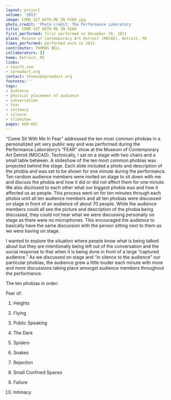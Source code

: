 ```yaml
---
layout: project
volume: '2013'
image: COME_SIT_WITH_ME_IN_FEAR.jpg
photo_credit: 'Photo credit: The Performance Laboratory'
title: COME SIT WITH ME IN FEAR
first_performed: first performed on December 20, 2013
place: Museum of Contemporary Art Detroit (MOCAD), Detroit, MI
times_performed: performed once in 2013
contributor: THOMAS BELL
collaborators: []
home: Detroit, MI
links:
- twin72.com
- spreadart.org
contact: thomas@spreadart.org
footnote: ''
tags:
- audience
- physical placement of audience
- conversation
- fear
- intimacy
- silence
- slideshow
pages: 660-661
---
```


“Come Sit With Me In Fear” addressed the ten most common phobias in a personalized yet very public way and was performed during the Performance Laboratory’s “FEAR” show at the Museum of Contemporary Art Detroit (MOCAD). Technically, I sat on a stage with two chairs and a small table between. A slideshow of the ten most common phobias was projected behind the stage. Each slide included a photo and description of the phobia and was set to be shown for one minute during the performance. Ten random audience members were invited on stage to sit down with me and discuss the phobia and how it did or did not affect them for one minute. We also disclosed to each other what our biggest phobia was and how it affected us as people. This process went on for ten minutes through each phobia until all ten audience members and all ten phobias were discussed on stage in front of an audience of about 70 people. While the audience members could all see the picture and description of the phobia being discussed, they could not hear what we were discussing personally on stage as there were no microphones. This encouraged the audience to basically have the same discussion with the person sitting next to them as we were having on stage.

I wanted to explore the situation where people know what is being talked about but they are intentionally being left out of the conversation and the social response to that when it is being done in front of a large “captured audience.” As we discussed on stage and “in silence to the audience” our particular phobias, the audience grew a little louder each minute with more and more discussions taking place amongst audience members throughout the performance.

The ten phobias in order:

Fear of:

1) Heights

2) Flying

3) Public Speaking

4) The Dark

5) Spiders

6) Snakes

7) Rejection

8) Small Confined Spaces

9) Failure

10) Intimacy
